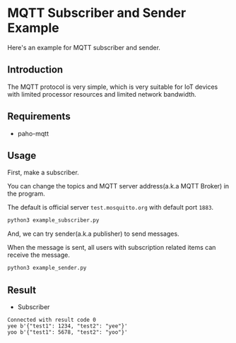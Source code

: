# MQTT Subscriber and Sender Example

Here's an example for MQTT subscriber and sender.

## Introduction

The MQTT protocol is very simple, which is very suitable for IoT devices with limited processor resources and limited network bandwidth.

## Requirements

- paho-mqtt

## Usage

First, make a subscriber.

You can change the topics and MQTT server address(a.k.a MQTT Broker) in the program.

The default is official server `test.mosquitto.org` with default port `1883`.

```bash
python3 example_subscriber.py
```

And, we can try sender(a.k.a publisher) to send messages.

When the message is sent, all users with subscription related items can receive the message.


```bash
python3 example_sender.py
```

## Result

* Subscriber

```
Connected with result code 0
yee b'{"test1": 1234, "test2": "yee"}'
yoo b'{"test1": 5678, "test2": "yoo"}'
```
